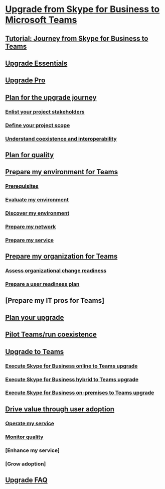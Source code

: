 # [Upgrade from Skype for Business to Microsoft Teams](index.md)
## [Tutorial: Journey from Skype for Business to Teams](../Tutorial-Journey-SkypeforBusiness-to-Teams.yml)
## [Upgrade Essentials](../upgrade-essentials.md)
## [Upgrade Pro](../upgrade-pro.md)
## [Plan for the upgrade journey](../upgrade-plan-journey.md)
### [Enlist your project stakeholders](../upgrade-enlist-stakeholders.md)
### [Define your project scope](../upgrade-define-project-scope.md)
### [Understand coexistence and interoperability](../upgrade-understand-coexistence-and-interoperability.md)
## [Plan for quality](../upgrade-plan-for-quality.md)
## [Prepare my environment for Teams](../upgrade-prepare-environment.md)
### [Prerequisites](../upgrade-plan-journey-prerequisites.md)
### [Evaluate my environment](../upgrade-plan-journey-evaluate-environment.md)
### [Discover my environment](../upgrade-prepare-environment-discover-environment.md)
### [Prepare my network](../upgrade-prepare-environment-prepare-network.md)
### [Prepare my service](../upgrade-prepare-environment-prepare-service.md)
## [Prepare my organization for Teams](../upgrade-prepare-organization.md)
### [Assess organizational change readiness](../upgrade-org-change-readiness.md)
### [Prepare a user readiness plan](../upgrade-user-readiness.md)
## [Prepare my IT pros for Teams]
## [Plan your upgrade](../upgrade-plan-upgrade-journey.md)
## [Pilot Teams/run coexistence](../pilot-essentials.md)
## [Upgrade to Teams](../upgrade-to-teams.md)
### [Execute Skype for Business online to Teams upgrade](../upgrade-to-Teams-execute-SkypeforBusinessOnline.md)
### [Execute Skype for Business hybrid to Teams upgrade](../upgrade-to-Teams-execute-SkypeforBusinessHybrid.md)
### [Execute Skype for Business on-premises to Teams upgrade](../upgrade-to-Teams-execute-SkypeforBusinessOnpremises.md)
## [Drive value through user adoption](../continue-journey.md)
### [Operate my service](../upgrade-operate-my-service.md)
### [Monitor quality](../upgrade-monitor-quality.md)
### [Enhance my service]
### [Grow adoption]
## [Upgrade FAQ](../FAQ-journey.md)
